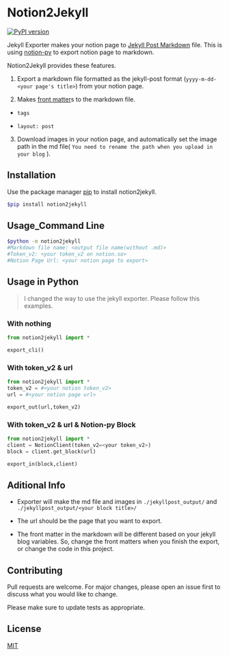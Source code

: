 # Notion2Jekyll
[![PyPI version](https://badge.fury.io/py/notion2jekyll.svg)](https://badge.fury.io/py/notion2jekyll)

Jekyll Exporter makes your notion page to [Jekyll Post Markdown](https://jekyllrb-ko.github.io/docs/posts/) file. This is using [notion-py](https://github.com/jamalex/notion-py) to export notion page to markdown.  

Notion2Jekyll provides these features.  

1. Export a markdown file formatted as the jekyll-post format (`yyyy-m-dd-<your page's title>`) from your notion page.

2. Makes [front matter](https://jekyllrb.com/docs/step-by-step/03-front-matter/)s to the markdown file.

  - `tags`

  - `layout: post`

3. Download images in your notion page, and automatically set the image path in the md file( `You need to rename the path when you upload in your blog` ).

## Installation

Use the package manager [pip](https://pip.pypa.io/en/stable/) to install notion2jekyll.  

```Bash
$pip install notion2jekyll
```

## Usage_Command Line

```Bash
$python -m notion2jekyll
#Markdown file name: <output file name(without .md)>
#Token_v2: <your token_v2 on notion.so>
#Notion Page Url: <your notion page to export>
```

## Usage in Python

> I changed the way to use the jekyll exporter. Please follow this examples.

### With nothing
```Python
from notion2jekyll import *

export_cli()
```

### With token_v2 & url
```Python
from notion2jekyll import *
token_v2 = #<your notion token_v2>
url = #<your notion page url>

export_out(url,token_v2)
```

### With token_v2 & url & Notion-py Block
```Python
from notion2jekyll import *
client = NotionClient(token_v2=<your token_v2>)
block = client.get_block(url)

export_in(block,client)
```


## Aditional Info

- Exporter will make the md file and images in `./jekyllpost_output/` and `./jekyllpost_output/<your block title>/`

- The url should be the page that you want to export.

- The front matter in the markdown will be different based on your jekyll blog variables. So, change the front matters when you finish the export, or change the code in this project.

## Contributing

Pull requests are welcome. For major changes, please open an issue first to discuss what you would like to change.  

Please make sure to update tests as appropriate.  

## License

[MIT](https://choosealicense.com/licenses/mit/)  
